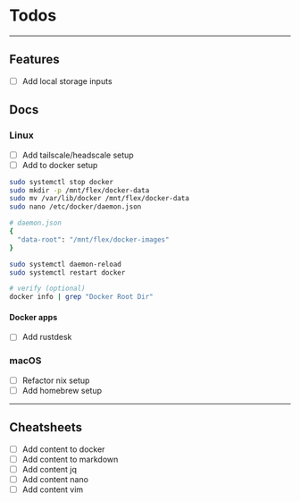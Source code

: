 # Todos

---

## Features

- [ ] Add local storage inputs

## Docs

### Linux

- [ ] Add tailscale/headscale setup
- [ ] Add to docker setup

```sh
sudo systemctl stop docker
sudo mkdir -p /mnt/flex/docker-data
sudo mv /var/lib/docker /mnt/flex/docker-data
sudo nano /etc/docker/daemon.json

# daemon.json
{
  "data-root": "/mnt/flex/docker-images"
}

sudo systemctl daemon-reload
sudo systemctl restart docker

# verify (optional)
docker info | grep "Docker Root Dir"
```

#### Docker apps

- [ ] Add rustdesk

### macOS

- [ ] Refactor nix setup
- [ ] Add homebrew setup

---

## Cheatsheets

- [ ] Add content to docker
- [ ] Add content to markdown
- [ ] Add content jq
- [ ] Add content nano
- [ ] Add content vim
